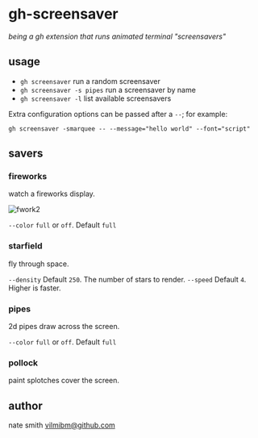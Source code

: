 # gh-screensaver

_being a gh extension that runs animated terminal "screensavers"_

## usage

- `gh screensaver` run a random screensaver
- `gh screensaver -s pipes` run a screensaver by name
- `gh screensaver -l` list available screensavers

Extra configuration options can be passed after a `--`; for example:

```
gh screensaver -smarquee -- --message="hello world" --font="script"
```

## savers

### fireworks

watch a fireworks display.

![fwork2](https://user-images.githubusercontent.com/98482/134737299-aa306b69-ceb4-49c1-95c8-3582d195250c.gif)

`--color` `full` or `off`. Default `full`

### starfield

fly through space.

`--density` Default `250`. The number of stars to render.
`--speed` Default `4`. Higher is faster.

### pipes

2d pipes draw across the screen.

`--color` `full` or `off`. Default `full`

### pollock

paint splotches cover the screen.


## author

nate smith <vilmibm@github.com>
